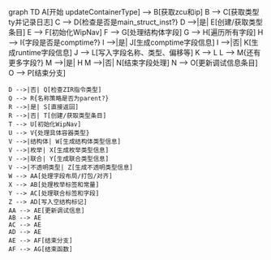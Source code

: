 graph TD
    A[开始 updateContainerType] --> B[获取zcu和ip]
    B --> C[获取类型ty并记录日志]
    C --> D{检查是否是main_struct_inst?}
    D -->|是| E[创建/获取类型条目]
    E --> F[初始化WipNav]
    F --> G[处理结构体字段]
    G --> H[遍历所有字段]
    H --> I{字段是否是comptime?}
    I -->|是| J[生成comptime字段信息]
    I -->|否| K[生成runtime字段信息]
    J --> L[写入字段名称、类型、偏移等]
    K --> L
    L --> M{还有更多字段?}
    M -->|是| H
    M -->|否| N[结束字段处理]
    N --> O[更新调试信息条目]
    O --> P[结束分支]

    D -->|否| Q[检查ZIR指令类型]
    Q --> R{名称策略是否为parent?}
    R -->|是| S[直接返回]
    R -->|否| T[创建/获取类型条目]
    T --> U[初始化WipNav]
    U --> V{处理具体容器类型}
    V -->|结构体| W[生成结构体类型信息]
    V -->|枚举| X[生成枚举类型信息]
    V -->|联合| Y[生成联合类型信息]
    V -->|不透明类型| Z[生成不透明类型信息]
    W --> AA[处理字段布局/打包/对齐]
    X --> AB[处理枚举标签和常量]
    Y --> AC[处理联合标签和字段]
    Z --> AD[写入空结构标记]
    AA --> AE[更新调试信息]
    AB --> AE
    AC --> AE
    AD --> AE
    AE --> AF[结束分支]
    AF --> AG[结束函数]
